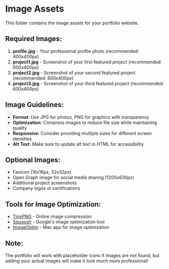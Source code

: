 # Image Assets

This folder contains the image assets for your portfolio website.

## Required Images:

1. **profile.jpg** - Your professional profile photo (recommended: 400x400px)
2. **project1.jpg** - Screenshot of your first featured project (recommended: 600x400px)
3. **project2.jpg** - Screenshot of your second featured project (recommended: 600x400px)
4. **project3.jpg** - Screenshot of your third featured project (recommended: 600x400px)

## Image Guidelines:

- **Format**: Use JPG for photos, PNG for graphics with transparency
- **Optimization**: Compress images to reduce file size while maintaining quality
- **Responsive**: Consider providing multiple sizes for different screen densities
- **Alt Text**: Make sure to update alt text in HTML for accessibility

## Optional Images:

- Favicon (16x16px, 32x32px)
- Open Graph image for social media sharing (1200x630px)
- Additional project screenshots
- Company logos or certifications

## Tools for Image Optimization:

- [TinyPNG](https://tinypng.com/) - Online image compression
- [Squoosh](https://squoosh.app/) - Google's image optimization tool
- [ImageOptim](https://imageoptim.com/) - Mac app for image optimization

## Note:
The portfolio will work with placeholder icons if images are not found, but adding your actual images will make it look much more professional!
